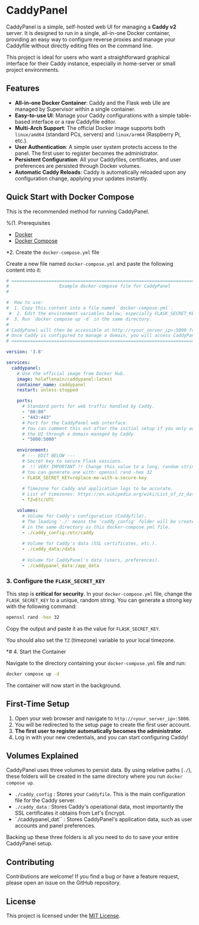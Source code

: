 # CaddyPanel

CaddyPanel is a simple, self-hosted web UI for managing a **Caddy v2** server. It is designed to run in a single, all-in-one Docker container, providing an easy way to configure reverse proxies and manage your Caddyfile without directly editing files on the command line.

This project is ideal for users who want a straightforward graphical interface for their Caddy instance, especially in home-server or small project environments.

## Features

- **All-in-one Docker Container**: Caddy and the Flask web UIe are managed by Supervisor within a single container.
- **Easy-to-use UI**: Manage your Caddy configurations with a simple table-based interface or a raw Caddyfile editor.
- **Multi-Arch Support**: The official Docker image supports both `linux/amd64` (standard PCs, servers) and `linux/arm64` (Raspberry Pi, etc.).
- **User Authentication**: A simple user system protects access to the panel. The first user to register becomes the administrator.
- **Persistent Configuration**: All your Caddyfiles, certificates, and user preferences are persisted through Docker volumes.
- **Automatic Caddy Reloads**: Caddy is automatically reloaded upon any configuration change, applying your updates instantly.

## Quick Start with Docker Compose

This is the recommended method for running CaddyPanel.

%(1. Prerequisites

- [Docker](https://docs.docker.com/get-docker/)
- [Docker Compose](https://docs.docker.com/compose/install/)

*2. Create the `docker-compose.yml` file

Create a new file named `docker-compose.yml` and paste the following content into it:

```yaml
# ==================================================================================
#                   Example docker-compose file for CaddyPanel
#

#  How to use:
#  1. Copy this content into a file named `docker-compose.yml`.
 #  2. Edit the environment variables below, especially FLASK_SECRET_KEY.
#  3. Run `docker compose up -d` in the same directory.
#
# CaddyPanel will then be accessible at http://<your_server_ip>:5000 for initial setup.
# Once Caddy is configured to manage a domain, you will access CaddyPanel through that domain.
# ==================================================================================

version: '3.8'

services: 
  caddypanel:
    # Use the official image from Docker Hub.
    image: holaflenain/caddypanel:latest
    container_name: caddypanel
    restart: unless-stopped

    ports:
      # Standard ports for web traffic handled by Caddy.
      - "80:80"
      - "443:443"
      # Port for the CaddyPanel web interface.
      # You can comment this out after the initial setup if you only access
      # the UI through a domain managed by Caddy.
      - "5000:5000"

    environment:
      # --- EDIT BELOW ---
      # Secret key to secure Flask sessions.
      #  !! VERY IMPORTANT !! Change this value to a long, random string.
      # You can generate one with: openssl rand -hex 32
      - FLASK_SECRET_KEY=replace-me-with-a-secure-key
      
      # Timezone for Caddy and application logs to be accurate.
      # List of timezones: https://en.wikipedia.org/wiki/List_of_zz_database_time_zones
      - TZ=Etc/UTC

    volumes:
      # Volume for Caddy's configuration (Caddyfile).
      # The leading './' means the 'caddy_config' folder will be created
      # in the same directory as this docker-compose.yml file.
      - ./caddy_config:/etc/caddy
      
      # Volume for Caddy's data (SSL certificates, etc.).
      - ./caddy_data:/data
      
      # Volume for CaddyPanel's data (users, preferences).
      - ./caddypanel_data:/app_data
```

### 3. Configure the `FLASK_SECRET_KEY`

This step is **critical for security**. In your `docker-compose.yml` file, change the `FLASK_SECRET_KEY` to a unique, random string. You can generate a strong key with the following command:
```sh
openssl rand -hex 32
```
Copy the output and paste it as the value for `FLASK_SECRET_KEY`.

You should also set the `TZ` (timezone) variable to your local timezone.

*# 4. Start the Container

Navigate to the directory containing your `docker-compose.yml` file and run:
```sh
docker compose up -d
```
The container will now start in the background.

## First-Time Setup

1.  Open your web browser and navigate to `http://<your_server_ip>:5000`.
2.  You will be redirected to the setup page to create the first user account.
3.  **The first user to register automatically becomes the administrator.**
4.  Log in with your new credentials, and you can start configuring Caddy!


## Volumes Explained

CaddyPanel uses three volumes to persist data. By using relative paths (`./`), these folders will be created in the same directory where you run `docker compose up`.

-   `./caddy_config` : Stores your `Caddyfile`. This is the main configuration file for the Caddy server.
-   `./caddy_data` : Stores Caddy's operational data, most importantly the SSL certificates it obtains from Let's Encrypt.
-   `./caddypanel_dat`` : Stores CaddyPanel's application data, such as user accounts and panel preferences.

Backing up these three folders is all you need to do to save your entire CaddyPanel setup.


## Contributing

Contributions are welcome! If you find a bug or have a feature request, please open an issue on the GitHub repository.


## License

This project is licensed under the [MIT License](LICENSE).
